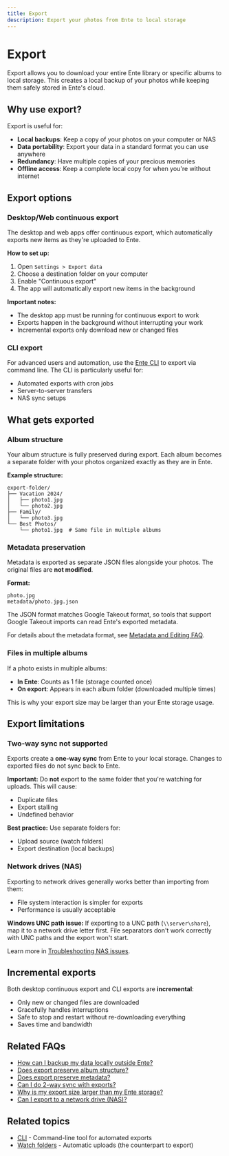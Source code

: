```yaml
---
title: Export
description: Export your photos from Ente to local storage
---
```


# Export

Export allows you to download your entire Ente library or specific albums to local storage. This creates a local backup of your photos while keeping them safely stored in Ente's cloud.

## Why use export?

Export is useful for:
- **Local backups**: Keep a copy of your photos on your computer or NAS
- **Data portability**: Export your data in a standard format you can use anywhere
- **Redundancy**: Have multiple copies of your precious memories
- **Offline access**: Keep a complete local copy for when you're without internet

## Export options

### Desktop/Web continuous export

The desktop and web apps offer continuous export, which automatically exports new items as they're uploaded to Ente.

**How to set up:**

1. Open `Settings > Export data`
2. Choose a destination folder on your computer
3. Enable "Continuous export"
4. The app will automatically export new items in the background

**Important notes:**
- The desktop app must be running for continuous export to work
- Exports happen in the background without interrupting your work
- Incremental exports only download new or changed files

### CLI export

For advanced users and automation, use the [Ente CLI](/photos/features/utilities/cli) to export via command line. The CLI is particularly useful for:
- Automated exports with cron jobs
- Server-to-server transfers
- NAS sync setups

## What gets exported

### Album structure

Your album structure is fully preserved during export. Each album becomes a separate folder with your photos organized exactly as they are in Ente.

**Example structure:**
```
export-folder/
├── Vacation 2024/
│   ├── photo1.jpg
│   └── photo2.jpg
├── Family/
│   └── photo3.jpg
└── Best Photos/
    └── photo1.jpg  # Same file in multiple albums
```

### Metadata preservation

Metadata is exported as separate JSON files alongside your photos. The original files are **not modified**.

**Format:**
```
photo.jpg
metadata/photo.jpg.json
```

The JSON format matches Google Takeout format, so tools that support Google Takeout imports can read Ente's exported metadata.

For details about the metadata format, see [Metadata and Editing FAQ](/photos/faq/metadata-and-editing#export-data-preserve-metadata).

### Files in multiple albums

If a photo exists in multiple albums:
- **In Ente**: Counts as 1 file (storage counted once)
- **On export**: Appears in each album folder (downloaded multiple times)

This is why your export size may be larger than your Ente storage usage.

## Export limitations

### Two-way sync not supported

Exports create a **one-way sync** from Ente to your local storage. Changes to exported files do not sync back to Ente.

**Important:** Do **not** export to the same folder that you're watching for uploads. This will cause:
- Duplicate files
- Export stalling
- Undefined behavior

**Best practice:** Use separate folders for:
- Upload source (watch folders)
- Export destination (local backups)

### Network drives (NAS)

Exporting to network drives generally works better than importing from them:
- File system interaction is simpler for exports
- Performance is usually acceptable

**Windows UNC path issue:** If exporting to a UNC path (`\\server\share`), map it to a network drive letter first. File separators don't work correctly with UNC paths and the export won't start.

Learn more in [Troubleshooting NAS issues](/photos/faq/troubleshooting#nas).

## Incremental exports

Both desktop continuous export and CLI exports are **incremental**:
- Only new or changed files are downloaded
- Gracefully handles interruptions
- Safe to stop and restart without re-downloading everything
- Saves time and bandwidth

## Related FAQs

* [How can I backup my data locally outside Ente?](/photos/faq/advanced-features#local-backup)
* [Does export preserve album structure?](/photos/faq/advanced-features#export-album-structure)
* [Does export preserve metadata?](/photos/faq/advanced-features#export-preserves-metadata)
* [Can I do 2-way sync with exports?](/photos/faq/advanced-features#export-two-way-sync)
* [Why is my export size larger than my Ente storage?](/photos/faq/advanced-features#export-size-larger)
* [Can I export to a network drive (NAS)?](/photos/faq/advanced-features#export-to-nas)

## Related topics

* [CLI](/photos/features/utilities/cli) - Command-line tool for automated exports
* [Watch folders](/photos/features/backup-and-sync/watch-folders) - Automatic uploads (the counterpart to export)
